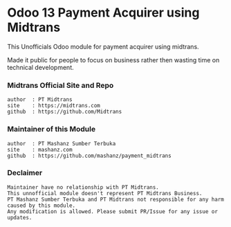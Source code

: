 # Odoo 13 Payment Acquirer using Midtrans

This Unofficials Odoo module for payment acquirer using midtrans. 

Made it public for people to focus on business rather then wasting time on technical development.

### Midtrans Official Site and Repo
```
author  : PT Midtrans
site    : https://midtrans.com
github  : https://github.com/Midtrans
```

### Maintainer of this Module
```
author  : PT Mashanz Sumber Terbuka
site    : mashanz.com
github  : https://github.com/mashanz/payment_midtrans
```

### Declaimer
```
Maintainer have no relationship with PT Midtrans.
This unnofficial module doesn't represent PT Midtrans Business.
PT Mashanz Sumber Terbuka and PT Midtrans not responsible for any harm caused by this module.
Any modification is allowed. Please submit PR/Issue for any issue or updates.
```
